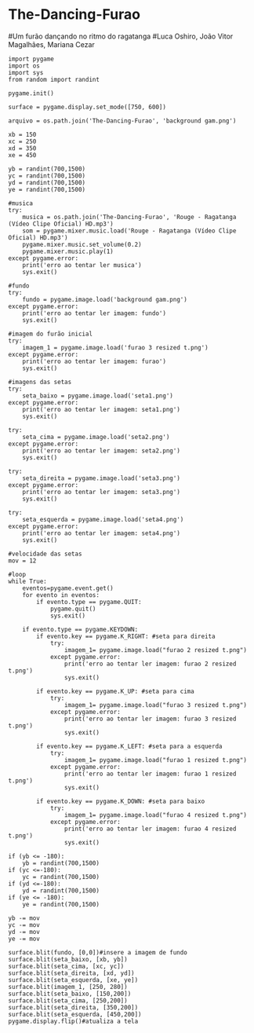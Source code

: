 # The-Dancing-Furao
#Um furão dançando no ritmo do ragatanga
#Luca Oshiro, João Vitor Magalhães, Mariana Cezar

    import pygame
    import os
    import sys
    from random import randint

    pygame.init()

    surface = pygame.display.set_mode([750, 600])

    arquivo = os.path.join('The-Dancing-Furao', 'background gam.png')

    xb = 150
    xc = 250
    xd = 350
    xe = 450

    yb = randint(700,1500)
    yc = randint(700,1500)
    yd = randint(700,1500)
    ye = randint(700,1500)

    #musica
    try:
        musica = os.path.join('The-Dancing-Furao', 'Rouge - Ragatanga (Vídeo Clipe Oficial) HD.mp3')
        som = pygame.mixer.music.load('Rouge - Ragatanga (Vídeo Clipe Oficial) HD.mp3')
        pygame.mixer.music.set_volume(0.2)
        pygame.mixer.music.play(1)
    except pygame.error:
        print('erro ao tentar ler musica')
        sys.exit()

    #fundo
    try: 
        fundo = pygame.image.load('background gam.png') 
    except pygame.error:
        print('erro ao tentar ler imagem: fundo')
        sys.exit()

    #imagem do furão inicial 
    try:
        imagem_1 = pygame.image.load('furao 3 resized t.png')
    except pygame.error:
        print('erro ao tentar ler imagem: furao')
        sys.exit()

    #imagens das setas
    try:
        seta_baixo = pygame.image.load('seta1.png')
    except pygame.error:
        print('erro ao tentar ler imagem: seta1.png')
        sys.exit()

    try:
        seta_cima = pygame.image.load('seta2.png')
    except pygame.error:
        print('erro ao tentar ler imagem: seta2.png')
        sys.exit()

    try:
        seta_direita = pygame.image.load('seta3.png')
    except pygame.error:
        print('erro ao tentar ler imagem: seta3.png')
        sys.exit()

    try:
        seta_esquerda = pygame.image.load('seta4.png')
    except pygame.error:
        print('erro ao tentar ler imagem: seta4.png')
        sys.exit()

    #velocidade das setas
    mov = 12

    #loop
    while True: 
        eventos=pygame.event.get()
        for evento in eventos:
            if evento.type == pygame.QUIT:
                pygame.quit()
                sys.exit()
            
        if evento.type == pygame.KEYDOWN:
            if evento.key == pygame.K_RIGHT: #seta para direita
                try:
                    imagem_1= pygame.image.load("furao 2 resized t.png")
                except pygame.error:
                    print('erro ao tentar ler imagem: furao 2 resized t.png')
                    sys.exit()
                    
            if evento.key == pygame.K_UP: #seta para cima
                try:
                    imagem_1= pygame.image.load("furao 3 resized t.png")
                except pygame.error:
                    print('erro ao tentar ler imagem: furao 3 resized t.png')
                    sys.exit()      
                    
            if evento.key == pygame.K_LEFT: #seta para a esquerda
                try:
                    imagem_1= pygame.image.load("furao 1 resized t.png")
                except pygame.error:
                    print('erro ao tentar ler imagem: furao 1 resized t.png')
                    sys.exit()
                    
            if evento.key == pygame.K_DOWN: #seta para baixo
                try:
                    imagem_1= pygame.image.load("furao 4 resized t.png")
                except pygame.error:
                    print('erro ao tentar ler imagem: furao 4 resized t.png')
                    sys.exit()

    if (yb <= -180):
        yb = randint(700,1500)
    if (yc <=-180):
        yc = randint(700,1500)
    if (yd <=-180):
        yd = randint(700,1500)
    if (ye <= -180):
        ye = randint(700,1500)

    yb -= mov        
    yc -= mov
    yd -= mov   
    ye -= mov 

    surface.blit(fundo, [0,0])#insere a imagem de fundo
    surface.blit(seta_baixo, [xb, yb])
    surface.blit(seta_cima, [xc, yc])
    surface.blit(seta_direita, [xd, yd])
    surface.blit(seta_esquerda, [xe, ye])
    surface.blit(imagem_1, [250, 280])
    surface.blit(seta_baixo, [150,200])
    surface.blit(seta_cima, [250,200])
    surface.blit(seta_direita, [350,200])
    surface.blit(seta_esquerda, [450,200])
    pygame.display.flip()#atualiza a tela
